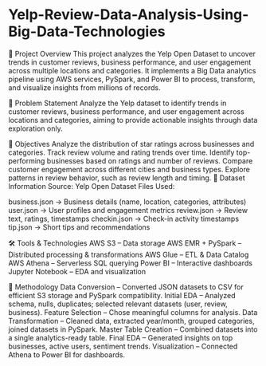 # Yelp-Review-Data-Analysis-Using-Big-Data-Technologies

📌 Project Overview
This project analyzes the Yelp Open Dataset to uncover trends in customer reviews, business performance, and user engagement across multiple locations and categories.
It implements a Big Data analytics pipeline using AWS services, PySpark, and Power BI to process, transform, and visualize insights from millions of records.

🎯 Problem Statement
Analyze the Yelp dataset to identify trends in customer reviews, business performance, and user engagement across locations and categories, aiming to provide actionable insights through data exploration only.

🎯 Objectives
Analyze the distribution of star ratings across businesses and categories.
Track review volume and rating trends over time.
Identify top-performing businesses based on ratings and number of reviews.
Compare customer engagement across different cities and business types.
Explore patterns in review behavior, such as review length and timing.
📂 Dataset Information
Source: Yelp Open Dataset
Files Used:

business.json → Business details (name, location, categories, attributes)
user.json → User profiles and engagement metrics
review.json → Review text, ratings, timestamps
checkin.json → Check-in activity timestamps
tip.json → Short tips and recommendations

🛠️ Tools & Technologies
AWS S3 – Data storage
AWS EMR + PySpark – Distributed processing & transformations
AWS Glue – ETL & Data Catalog
AWS Athena – Serverless SQL querying
Power BI – Interactive dashboards
Jupyter Notebook – EDA and visualization

🔄 Methodology
Data Conversion – Converted JSON datasets to CSV for efficient S3 storage and PySpark compatibility.
Initial EDA – Analyzed schema, nulls, duplicates; selected relevant datasets (user, review, business).
Feature Selection – Chose meaningful columns for analysis.
Data Transformation – Cleaned data, extracted year/month, grouped categories, joined datasets in PySpark.
Master Table Creation – Combined datasets into a single analytics-ready table.
Final EDA – Generated insights on top businesses, active users, sentiment trends.
Visualization – Connected Athena to Power BI for dashboards.
